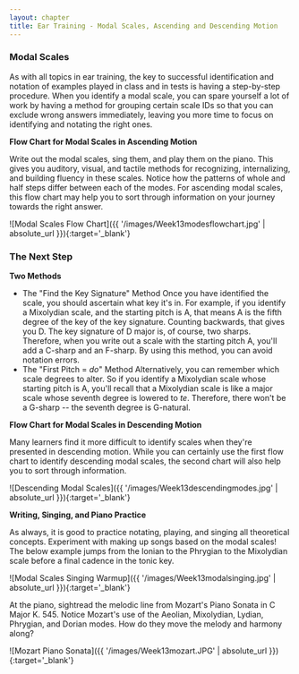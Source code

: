 ```yaml
---
layout: chapter
title: Ear Training - Modal Scales, Ascending and Descending Motion
---
```


### Modal Scales

As with all topics in ear training, the key to successful identification and notation of examples played in class and in tests is having a step-by-step procedure. When you identify a modal scale, you can spare yourself a lot of work by having a method for grouping certain scale IDs so that you can exclude wrong answers immediately, leaving you more time to focus on identifying and notating the right ones.

**Flow Chart for Modal Scales in Ascending Motion**

Write out the modal scales, sing them, and play them on the piano. This gives you auditory, visual, and tactile methods for recognizing, internalizing, and building fluency in these scales. Notice how the patterns of whole and half steps differ between each of the modes. For ascending modal scales, this flow chart may help you to sort through information on your journey towards the right answer.

![Modal Scales Flow Chart]({{ '/images/Week13modesflowchart.jpg' | absolute_url }}){:target='_blank'}

### The Next Step

**Two Methods** 
- The "Find the Key Signature" Method
Once you have identified the scale, you should ascertain what key it's in. For example, if you identify a Mixolydian scale, and the starting pitch is A, that means A is the fifth degree of the key of the key signature. Counting backwards, that gives you D. The key signature of D major is, of course, two sharps. Therefore, when you write out a scale with the starting pitch A, you'll add a C-sharp and an F-sharp. By using this method, you can avoid notation errors.
- The "First Pitch = *do*" Method
Alternatively, you can remember which scale degrees to alter. So if you identify a Mixolydian scale whose starting pitch is A, you'll recall that a Mixolydian scale is like a major scale whose seventh degree is lowered to *te*. Therefore, there won't be a G-sharp -- the seventh degree is G-natural.

**Flow Chart for Modal Scales in Descending Motion**

Many learners find it more difficult to identify scales when they're presented in descending motion. While you can certainly use the first flow chart to identify descending modal scales, the second chart will also help you to sort through information.

![Descending Modal Scales]({{ '/images/Week13descendingmodes.jpg' | absolute_url }}){:target='_blank'}

**Writing, Singing, and Piano Practice**

As always, it is good to practice notating, playing, and singing all theoretical concepts. Experiment with making up songs based on the modal scales! The below example jumps from the Ionian to the Phrygian to the Mixolydian scale before a final cadence in the tonic key.

![Modal Scales Singing Warmup]({{ '/images/Week13modalsinging.jpg' | absolute_url }}){:target='_blank'}

At the piano, sightread the melodic line from Mozart's Piano Sonata in C Major K. 545. Notice Mozart's use of the Aeolian, Mixolydian, Lydian, Phrygian, and Dorian modes. How do they move the melody and harmony along?

![Mozart Piano Sonata]({{ '/images/Week13mozart.JPG' | absolute_url }}){:target='_blank'}